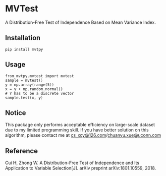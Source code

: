 # MVTest
A Distribution-Free Test of Independence Based on Mean Variance Index.

## Installation

    pip install mvtpy
    
## Usage

    from mvtpy.mvtest import mvtest
    sample = mvtest()
    y = np.array(range(5))
    x = y + np.random.normal()
    # Y has to be a discrete vector
    sample.test(x, y)
    
## Notice
This package only performs acceptable efficiency on large-scale dataset due to my limited programming skill. If you have better solution on this algorithm, please contact me at cs_xcy@126.com\/chuanyu.xue@uconn.com
    
## Reference

Cui H, Zhong W. A Distribution-Free Test of Independence and Its Application to Variable Selection[J]. arXiv preprint arXiv:1801.10559, 2018.

